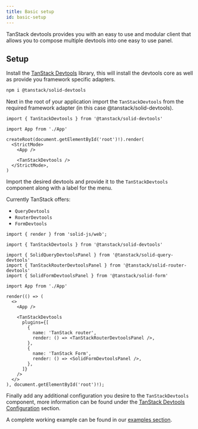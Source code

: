 ```yaml
---
title: Basic setup
id: basic-setup
---
```


TanStack devtools provides you with an easy to use and modular client that allows you to compose multiple devtools into one easy to use panel.

## Setup

Install the [TanStack Devtools](https://www.npmjs.com/package/@tanstack/solid-devtools) library, this will install the devtools core as well as provide you framework specific adapters.

```bash
npm i @tanstack/solid-devtools
```

Next in the root of your application import the `TanStackDevtools` from the required framework adapter (in this case @tanstack/solid-devtools).

```tsx
import { TanStackDevtools } from '@tanstack/solid-devtools'

import App from './App'

createRoot(document.getElementById('root')!).render(
  <StrictMode>
    <App />

    <TanStackDevtools />
  </StrictMode>,
)
```

Import the desired devtools and provide it to the `TanStackDevtools` component along with a label for the menu.

Currently TanStack offers:

- `QueryDevtools`
- `RouterDevtools`
- `FormDevtools`

```tsx
import { render } from 'solid-js/web';

import { TanStackDevtools } from '@tanstack/solid-devtools'

import { SolidQueryDevtoolsPanel } from '@tanstack/solid-query-devtools'
import { TanStackRouterDevtoolsPanel } from '@tanstack/solid-router-devtools'
import { SolidFormDevtoolsPanel } from '@tanstack/solid-form'

import App from './App'

render(() => (
  <>
    <App />

    <TanStackDevtools
      plugins={[
        {
          name: 'TanStack router',
          render: () => <TanStackRouterDevtoolsPanel />,
        },
        {
          name: 'TanStack Form',
          render: () => <SolidFormDevtoolsPanel />,
        },
      ]}
    />
  </>
), document.getElementById('root')!);
```

Finally add any additional configuration you desire to the `TanStackDevtools` component, more information can be found under the [TanStack Devtools Configuration](../../../configuration.md) section.

A complete working example can be found in our [examples section](https://tanstack.com/devtools/latest/docs/framework/solid/examples).
